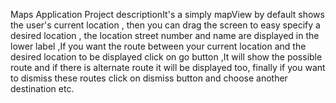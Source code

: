 Maps Application
Project descriptionIt's a simply mapView by default shows the user's current location , then you can drag the screen to easy specify a desired location , the location street number and name are displayed in the lower label ,If you want the route between your current location and the desired location to be displayed click on go button ,It will show the possible route and if there is alternate route it will be displayed too, finally if you want to dismiss these routes click on dismiss button and choose another destination etc.
